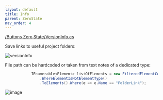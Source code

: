 ```yaml
---
layout: default
title: Info
parent: ZeroState
nav_order: 4
---
```


[/Buttons Zero State/VersionInfo.cs](https://github.com/giobel/ReviTab/blob/master/ReviTab/Buttons%20Zero%20State/VersionInfo.cs)

Save links to useful project folders:

![versionInfo](https://user-images.githubusercontent.com/27025848/170897355-d0252bdf-90c8-4acf-b958-29b2c43cd520.png)

File path can be hardcoded or taken from text notes of a dedicated type:

```csharp
			IEnumerable<Element> listOfElements = new FilteredElementCollector(doc).OfCategory(BuiltInCategory.OST_TextNotes)
				.WhereElementIsNotElementType()
				.ToElements().Where(e => e.Name == "FolderLink");
```

![image](https://user-images.githubusercontent.com/27025848/170897665-220e4965-6db6-43cc-8e4b-2f74706f88d3.png)